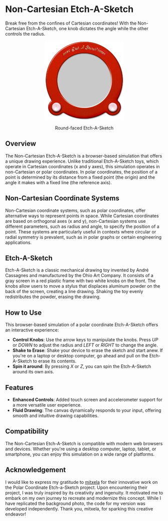# Non-Cartesian Etch-A-Sketch

Break free from the confines of Cartesian coordinates! With the Non-Cartesian Etch-A-Sketch, one knob dictates the angle while the other controls the radius.

<p align="center">
  <img src="https://raw.githubusercontent.com/QC20/non-cartesian-etch-a-sketch/057926b13d3962f396d204209dc39b16b10abe2a/RoundEtchASketch.png" alt="Round-faced Etch-A-Sketch" width="50%" height="50%">
</p>
<p align="center">
  Round-faced Etch-A-Sketch
</p>

 ## Overview

  The Non-Cartesian Etch-A-Sketch is a browser-based simulation that offers a unique drawing experience. Unlike traditional Etch-A-Sketch toys, which operate in Cartesian coordinates (x and y axes), this simulation operates in non-Cartesian or polar coordinates. In polar coordinates, the position of a point is determined by its distance from a fixed point (the origin) and the angle it makes with a fixed line (the reference axis).

  ## Non-Cartesian Coordinate Systems

  Non-Cartesian coordinate systems, such as polar coordinates, offer alternative ways to represent points in space. While Cartesian coordinates are based on orthogonal axes (x and y), non-Cartesian systems use different parameters, such as radius and angle, to specify the position of a point. These systems are particularly useful in contexts where circular or radial symmetry is prevalent, such as in polar graphs or certain engineering applications.

  ## Etch-A-Sketch

  Etch-A-Sketch is a classic mechanical drawing toy invented by André Cassagnes and manufactured by the Ohio Art Company. It consists of a gray screen in a red plastic frame with two white knobs on the front. The knobs allow users to move a stylus that displaces aluminum powder on the back of the screen, creating a line drawing. Shaking the toy evenly redistributes the powder, erasing the drawing.

## How to Use

This browser-based simulation of a polar coordinate Etch-A-Sketch offers an interactive experience:

- **Control Knobs**: Use the arrow keys to manipulate the knobs. Press *UP* or *DOWN* to adjust the radius and *LEFT* or *RIGHT* to change the angle.
- **Shake to Erase**: Shake your device to erase the sketch and start anew. If you're on a laptop or desktop computer, go ahead and pull on the Etch-A-Sketch to erase its contents.  
- **Spin it around**: By pressing *X* or *Z*, you can spin the Etch-A-Sketch around its own axis.

## Features

- **Enhanced Controls**: Added touch screen and accelerometer support for a more versatile user experience.
- **Fluid Drawing**: The canvas dynamically responds to your input, offering smooth and intuitive drawing capabilities.

## Compatibility

The Non-Cartesian Etch-A-Sketch is compatible with modern web browsers and devices. Whether you're using a desktop computer, laptop, tablet, or smartphone, you can enjoy this simulation on a wide range of platforms.

## Acknowledgement 

I would like to express my gratitude to [mitxela](https://mitxela.com) for their innovative work on the Polar Coordinate Etch-a-Sketch project. Upon encountering their project, I was truly inspired by its creativity and ingenuity. It motivated me to embark on my own journey to recreate and modernize this concept. While I have replicated the background photo, the code for my version was developed independently. Thank you, mitxela, for sparking this creative endeavor!
